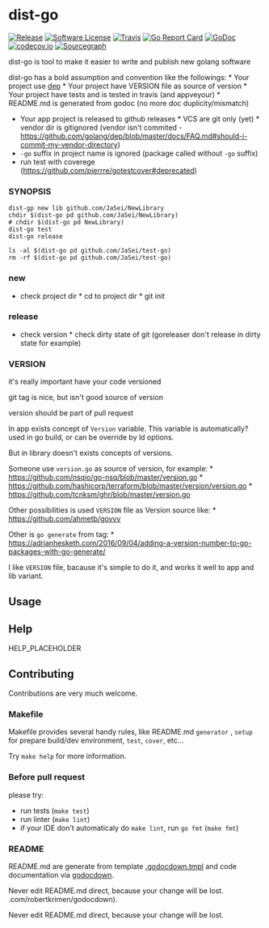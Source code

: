 # dist-go

[![Release](https://img.shields.io/github/release/github.com/JaSei.svg?style=flat-square)](https:///github.com/JaSei/releases/latest)
[![Software License](https://img.shields.io/badge/license-MIT-brightgreen.svg?style=flat-square)](LICENSE.md)
[![Travis](https://img.shields.io/travis/github.com/JaSei.svg?style=flat-square)](https://travis-ci.org/github.com/JaSei)
[![Go Report Card](https://goreportcard.com/badge//github.com/JaSei?style=flat-square)](https://goreportcard.com/report//github.com/JaSei)
[![GoDoc](https://godoc.org//github.com/JaSei?status.svg&style=flat-square)](http://godoc.org//github.com/JaSei)
[![codecov.io](https://codecov.io//github.com/JaSei/coverage.svg?branch=master)](https://codecov.io//github.com/JaSei?branch=master)
[![Sourcegraph](https://sourcegraph.com//github.com/JaSei/-/badge.svg)](https://sourcegraph.com//github.com/JaSei?badge)

dist-go is tool to make it easier to write and publish new golang software

dist-go has a bold assumption and convention like the followings: * Your project
use [dep](https://github.com/golang/dep) * Your project have VERSION file as
source of version * Your project have tests and is tested in travis (and
appveyour) * README.md is generated from godoc (no more doc duplicity/mismatch)
* Your app project is released to github releases * VCS are git only (yet) *
vendor dir is gitignored (vendor isn't commited -
https://github.com/golang/dep/blob/master/docs/FAQ.md#should-i-commit-my-vendor-directory)
* `-go` suffix in project name is ignored (package called without `-go` suffix)
* run test with coverege (https://github.com/pierrre/gotestcover#deprecated)

### SYNOPSIS

    dist-gp new lib github.com/JaSei/NewLibrary
    chdir $(dist-go pd github.com/JaSei/NewLibrary)
    # chdir $(dist-go pd NewLibrary)
    dist-go test
    dist-go release

    ls -al $(dist-go pd github.com/JaSei/test-go)
    rm -rf $(dist-go pd github.com/JaSei/test-go)

### new

* check project dir * cd to project dir * git init

### release

* check version * check dirty state of git (goreleaser don't release in dirty
state for example)


### VERSION

it's really important have your code versioned

git tag is nice, but isn't good source of version

version should be part of pull request

In app exists concept of `Version` variable. This variable is automatically?
used in go build, or can be override by ld options.

But in library doesn't exists concepts of versions.

Someone use `version.go` as source of version, for example: *
https://github.com/nsqio/go-nsq/blob/master/version.go *
https://github.com/hashicorp/terraform/blob/master/version/version.go *
https://github.com/tcnksm/ghr/blob/master/version.go

Other possibilities is used `VERSION` file as Version source like: *
https://github.com/ahmetb/govvv

Other is `go generate` from tag: *
https://adrianhesketh.com/2016/09/04/adding-a-version-number-to-go-packages-with-go-generate/

I like `VERSION` file, bacause it's simple to do it, and works it well to app
and lib variant.

## Usage


## Help

HELP_PLACEHOLDER

## Contributing

Contributions are very much welcome.

### Makefile

Makefile provides several handy rules, like README.md `generator` , `setup` for prepare build/dev environment, `test`, `cover`, etc...

Try `make help` for more information.

### Before pull request

please try:
* run tests (`make test`)
* run linter (`make lint`)
* if your IDE don't automaticaly do `make lint`, run `go fmt` (`make fmt`)



### README

README.md are generate from template [.godocdown.tmpl](.godocdown.tmpl) and code documentation via [godocdown](https://github.com/robertkrimen/godocdown).

Never edit README.md direct, because your change will be lost.
.com/robertkrimen/godocdown).

Never edit README.md direct, because your change will be lost.
